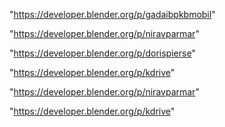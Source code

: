 "https://developer.blender.org/p/gadaibpkbmobil"

"https://developer.blender.org/p/niravparmar"

"https://developer.blender.org/p/dorispierse"

"https://developer.blender.org/p/kdrive"

 
"https://developer.blender.org/p/niravparmar"


"https://developer.blender.org/p/kdrive"


 
